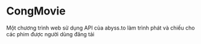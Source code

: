 # CongMovie
Một chương trình web sử dụng API của abyss.to làm trình phát và chiếu cho các phim được người dùng đăng tải
